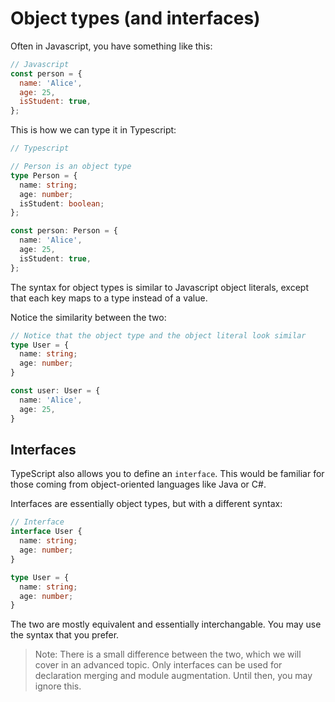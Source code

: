# Object types (and interfaces)

Often in Javascript, you have something like this:

```js
// Javascript
const person = {
  name: 'Alice',
  age: 25,
  isStudent: true,
};
```

This is how we can type it in Typescript:

```ts
// Typescript

// Person is an object type
type Person = {
  name: string;
  age: number;
  isStudent: boolean;
};

const person: Person = {
  name: 'Alice',
  age: 25,
  isStudent: true,
};
```

The syntax for object types is similar to Javascript object literals, except that each key maps to a type instead of a value.

Notice the similarity between the two:

```ts
// Notice that the object type and the object literal look similar
type User = {
  name: string;
  age: number;
}

const user: User = {
  name: 'Alice',
  age: 25,
}
```

## Interfaces

TypeScript also allows you to define an `interface`. This would be familiar for those coming from object-oriented languages like Java or C#.

Interfaces are essentially object types, but with a different syntax:

```ts
// Interface
interface User {
  name: string;
  age: number;
}

type User = {
  name: string;
  age: number;
}
```

The two are mostly equivalent and essentially interchangable. You may use the syntax that you prefer.

> Note: There is a small difference between the two, which we will cover in an advanced topic. Only interfaces can be used for declaration merging and module augmentation. Until then, you may ignore this.
